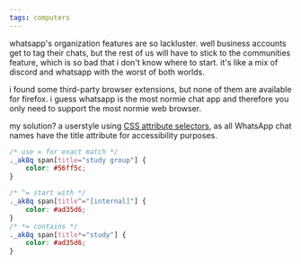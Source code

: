 ```yaml
---
tags: computers
---
```


whatsapp's organization features are so lackluster. well business accounts get to tag their chats, but the rest of us will have to stick to the communities feature, which is so bad that i don't know where to start. it's like a mix of discord and whatsapp with the worst of both worlds.

i found some third-party browser extensions, but none of them are available for firefox. i guess whatsapp is the most normie chat app and therefore you only need to support the most normie web browser.

my solution? a userstyle using [CSS attribute selectors](https://developer.mozilla.org/en-US/docs/Web/CSS/Attribute_selectors), as all WhatsApp chat names have the title attribute for accessibility purposes.

```css
/* use = for exact match */
._ak8q span[title="study group"] {
    color: #56ff5c;
}

/* ^= start with */
._ak8q span[title^="[internal]"] {
    color: #ad35d6;
}
/* *= contains */
._ak8q span[title*="study"] {
    color: #ad35d6;
}
```
